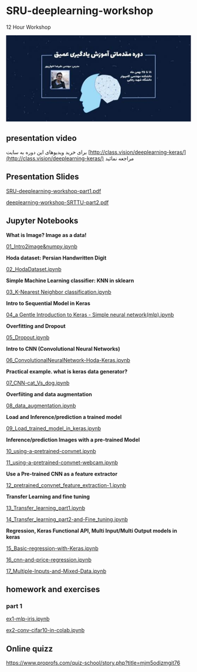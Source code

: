 # SRU-deeplearning-workshop
12 Hour Workshop

![workshop](./image/workshop.jpg)

## presentation video
برای خرید ویدیوهای این دوره به سایت
[http://class.vision/deeplearning-keras/](http://class.vision/deeplearning-keras/)
مراجعه نمائید
## Presentation Slides

[SRU-deeplearning-workshop-part1.pdf](https://github.com/Alireza-Akhavan/SRU-deeplearning-workshop/blob/master/slides/SRU-deeplearning-workshop-part1.pdf)

[deeplearning-workshop-SRTTU-part2.pdf](https://github.com/Alireza-Akhavan/SRU-deeplearning-workshop/blob/master/slides/deeplearning-workshop-SRTTU-part2.pdf)

## Jupyter Notebooks

**What is Image? Image as a data!**

[01_Intro2image&numpy.ipynb](https://nbviewer.jupyter.org/github/alireza-akhavan/SRU-deeplearning-workshop/blob/master/01_Intro2image%26numpy.ipynb)

**Hoda dataset: Persian Handwritten Digit**

[02_HodaDataset.ipynb](https://nbviewer.jupyter.org/github/alireza-akhavan/SRU-deeplearning-workshop/blob/master/02_HodaDataset.ipynb)

**Simple Machine Learning classifier: KNN in sklearn**

[03_K-Nearest Neighbor classification.ipynb](https://nbviewer.jupyter.org/github/alireza-akhavan/SRU-deeplearning-workshop/blob/master/03_K-Nearest%20Neighbor%20classification.ipynb)

**Intro to Sequential Model in Keras**

[04_a Gentle Introduction to Keras - Simple neural network(mlp).ipynb](https://nbviewer.jupyter.org/github/alireza-akhavan/SRU-deeplearning-workshop/blob/master/04_a%20Gentle%20Introduction%20to%20Keras%20-%20Simple%20neural%20network%28mlp%29.ipynb)

**Overfitting and Dropout**

[05_Dropout.ipynb](https://nbviewer.jupyter.org/github/alireza-akhavan/SRU-deeplearning-workshop/blob/master/05_Dropout.ipynb)

**Intro to CNN (Convolutional Neural Networks)**

[06_ConvolutionalNeuralNetwork-Hoda-Keras.ipynb](https://nbviewer.jupyter.org/github/alireza-akhavan/SRU-deeplearning-workshop/blob/master/06_ConvolutionalNeuralNetwork-Hoda-Keras.ipynb)

**Practical example. what is keras data generator?**

[07_CNN-cat_Vs_dog.ipynb](https://nbviewer.jupyter.org/github/alireza-akhavan/SRU-deeplearning-workshop/blob/master/07_CNN-cat_Vs_dog.ipynb)

**Overfiiting and data augmentation**

[08_data_augmentation.ipynb](https://nbviewer.jupyter.org/github/alireza-akhavan/SRU-deeplearning-workshop/blob/master/08_data_augmentation.ipynb)

**Load and Inference/prediction a trained model**

[09_Load_trained_model_in_keras.ipynb](https://nbviewer.jupyter.org/github/alireza-akhavan/SRU-deeplearning-workshop/blob/master/09_Load_trained_model_in_keras.ipynb)

**Inference/prediction Images with a pre-trained Model**

[10_using-a-pretrained-convnet.ipynb](https://nbviewer.jupyter.org/github/alireza-akhavan/SRU-deeplearning-workshop/blob/master/10_using-a-pretrained-convnet.ipynb)

[11_using-a-pretrained-convnet-webcam.ipynb](https://nbviewer.jupyter.org/github/alireza-akhavan/SRU-deeplearning-workshop/blob/master/11_using-a-pretrained-convnet-webcam.ipynb)

**Use a Pre-trained CNN as a feature extractor**

[12_pretrained_convnet_feature_extraction-1.ipynb](https://nbviewer.jupyter.org/github/alireza-akhavan/SRU-deeplearning-workshop/blob/master/12_pretrained_convnet_feature_extraction-1.ipynb)

**Transfer Learning and fine tuning**

[13_Transfer_learning_part1.ipynb](https://nbviewer.jupyter.org/github/alireza-akhavan/SRU-deeplearning-workshop/blob/master/13_Transfer_learning_part1.ipynb)

[14_Transfer_learning_part2-and-Fine_tuning.ipynb](https://nbviewer.jupyter.org/github/alireza-akhavan/SRU-deeplearning-workshop/blob/master/14_Transfer_learning_part2-and-Fine_tuning.ipynb)

**Regression, Keras Functional API, Multi Input/Multi Output models in keras**

[15_Basic-regression-with-Keras.ipynb](https://nbviewer.jupyter.org/github/alireza-akhavan/SRU-deeplearning-workshop/blob/master/15_%20Basic-regression-with-Keras.ipynb)

[16_cnn-and-price-regression.ipynb](https://nbviewer.jupyter.org/github/alireza-akhavan/SRU-deeplearning-workshop/blob/master/16_cnn-and-price-regression.ipynb)

[17_Multiple-Inputs-and-Mixed-Data.ipynb](https://nbviewer.jupyter.org/github/alireza-akhavan/SRU-deeplearning-workshop/blob/master/17_Multiple-Inputs-and-Mixed-Data.ipynb)


## homework and exercises
### part 1

[ex1-mlp-iris.ipynb](https://nbviewer.jupyter.org/github/alireza-akhavan/SRU-deeplearning-workshop/blob/master/homework/ex1-mlp-iris.ipynb)

[ex2-conv-cifar10-in-colab.ipynb](https://nbviewer.jupyter.org/github/alireza-akhavan/SRU-deeplearning-workshop/blob/master/homework/ex2-conv-cifar10-in-colab.ipynb)


## Online quizz

https://www.proprofs.com/quiz-school/story.php?title=mjm5odizmgit76

